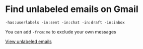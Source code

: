 # Find unlabeled emails on Gmail

```-has:userlabels -in:sent -in:chat -in:draft -in:inbox```

You can add ```-from:me``` to exclude your own messages

[View unlabeled emails](https://raisedbyturtles.org/view-unlabeled-gmail)
